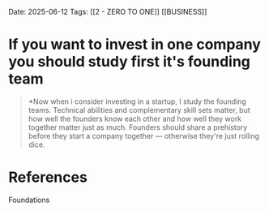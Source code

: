 Date: 2025-06-12
Tags: [[2 - ZERO TO ONE]] [[BUSINESS]] 

# If you want to invest in one company you should study first it's founding team

>*Now when i consider investing in a startup, I study the founding teams. Technical abilities and complementary skill sets matter, but how well the founders know each other and how well they work together matter just as much. Founders  should share a prehistory before they start a company together — otherwise they're just rolling dice.
# References 
Foundations 